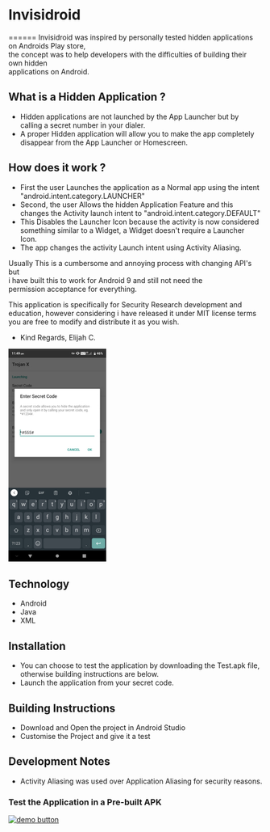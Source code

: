 # Invisidroid
======
Invisidroid was inspired by personally tested hidden applications on Androids Play store,    
the concept was to help developers with the difficulties of building their own hidden     
applications on Android.    

## What is a Hidden Application ?
* Hidden applications are not launched by the App Launcher but by calling a secret number in your dialer.    
* A proper Hidden application will allow you to make the app completely disappear from the App Launcher or Homescreen.

## How does it work ?
* First the user Launches the application as a Normal app using the intent "android.intent.category.LAUNCHER"
* Second, the user Allows the hidden Application Feature and this changes the Activity launch intent to
"android.intent.category.DEFAULT"
* This Disables the Launcher Icon because the activity is now considered something similar to a Widget, a 
Widget doesn't require a Launcher Icon.
* The app changes the activity Launch intent using Activity Aliasing.


Usually This is a cumbersome and annoying process with changing API's but     
i have built this to work for Android 9 and still not need the     
permission acceptance for everything.    
 
This application is specifically for Security Research development and     
education, however considering i have released it under MIT license terms     
you are free to modify and distribute it as you wish.    
    
- Kind Regards, Elijah C.   


![screen](IMG_20200616_120406.jpg)


## Technology
* Android
* Java
* XML

## Installation
* You can choose to test the application by downloading the Test.apk file,    
  otherwise building instructions are below.    
* Launch the application from your secret code.   

## Building Instructions
* Download and Open the project in Android Studio    
* Customise the Project and give it a test    


## Development Notes
* Activity Aliasing was used over Application Aliasing for security reasons.    


### Test the Application in a Pre-built APK
[![demo button](https://i.imgur.com/3Ugm8J7.jpg)](https://github.com/WokeWorld/Invisidroid/blob/master/Invisidroid.apk?raw=true) 

